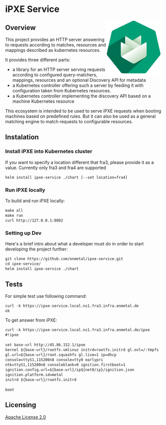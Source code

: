 # iPXE Service

<img src="./assets/logo.png" alt="Logo of the project" align="right">

## Overview 

This project provides an HTTP server answering to requests according to matches, resources and mappings described as kubernetes resources.

It provides three different parts:

 - a library for an HTTP server serving requests according to configured query-matchers, mappings, resources and an optional Discovery API for metadata
 - a Kubernetes controller offering such a server by feeding it with configuration taken from Kubernetes resources.
 - a Kubernetes controller implementing the discovery API based on a machine Kubernetes resource

This ecosystem is intended to be used to serve iPXE requests when booting machines based on predefined rules. But it can also be used as a general matching engine to match requests to configurable resources.

## Instalation  

### Install iPXE into Kubernetes cluster
If you want to specify a location different that fra3, please provide it as a value. Currently only fra3 and fra4 are supported

```shell
helm install ipxe-service ./chart [--set location=fra4]
```

### Run iPXE locally
To build and run iPXE locally:

```shell
make all
make run
curl http://127.0.0.1:8082
```

### Setting up Dev

Here's a brief intro about what a developer must do in order to start developing the project further:

```shell
git clone https://github.com/onmetal/ipxe-service.git 
cd ipxe-service/
helm install ipxe-service ./chart
```

## Tests

For simple test use following command:

```shell
curl -k https://ipxe-service.local.ns1.fra3.infra.onmetal.de
ok
```

To get answer from iPXE:

```shell
curl -k https://ipxe-service.local.ns1.fra3.infra.onmetal.de/ipxe
#!ipxe

set base-url http://45.86.152.1/ipxe
kernel ${base-url}/rootfs.vmlinuz initrd=rootfs.initrd gl.ovl=/:tmpfs gl.url=${base-url}/root.squashfs gl.live=1 ip=dhcp console=ttyS1,115200n8 console=tty0 earlypri
ntk=ttyS1,115200n8 consoleblank=0 ignition.firstboot=1 ignition.config.url=${base-url}/ip${net0/ip}/ignition.json ignition.platform.id=metal
initrd ${base-url}/rootfs.initrd

boot
```

## Licensing

[Apache License 2.0](https://github.com/helm/chart-testing/blob/main/LICENSE)
